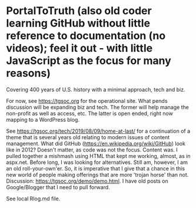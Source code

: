 # PortalToTruth (also old coder learning GitHub without little reference to documentation (no videos); feel it out - with little JavaScript as the focus for many reasons) 
Covering 400 years of U.S. history with a minimal approach, tech and biz.

For now, see https://tgsoc.org for the operational site. What pends discussion will be expanding biz and tech. The former will help manage the non-profit as well as access, etc. The latter is open ended, right now mapping to a WordPress blog. 

See https://tgsoc.org/tech/2019/08/09/home-at-last/ for a continuation of a theme that is several years old relating to modern issues of content management. What did GitHub (https://en.wikipedia.org/wiki/GitHub) look like in 2012? Doesn't matter, as code was not the focus. Content was. I pulled together a mishmash using HTML that kept me working, almost, as in aspx.net. Before long, I was looking for alternatives. Still am, however, I am an old roll-your-own'er. So, it is imperative that I give that a chance in this new world of people making offerings that are more 'trojan horse' than not. Discussion: https://tgsoc.org/demo/demo.html. I have old posts on Google/Blogger that I need to pull forward.  

See local Rlog.md file. 

